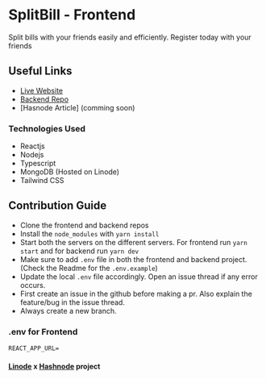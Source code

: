 # SplitBill - Frontend

Split bills with your friends easily and efficiently. Register today with your friends

## Useful Links

- [Live Website](https://split-bill-frontend.vercel.app/)
- [Backend Repo](https://github.com/rushilp2311/SplitBill-backend)
- [Hasnode Article] (comming soon)

### Technologies Used

- Reactjs
- Nodejs
- Typescript
- MongoDB (Hosted on Linode)
- Tailwind CSS



## Contribution Guide
- Clone the frontend and backend repos
- Install the `node_modules` with `yarn install`
- Start both the servers on the different servers. For frontend run `yarn start` and for backend run `yarn dev`
- Make sure to add `.env` file in both the frontend and backend project. (Check the Readme for the `.env.example`)
- Update the local `.env` file accordingly. Open an issue thread if any error occurs.
- First create an issue in the github before making a pr. Also explain the feature/bug in the issue thread.
- Always create a new branch. 

### .env for Frontend

```
REACT_APP_URL=
```

#### [Linode](https://www.linode.com/?utm_source=hashnode&utm_medium=article&utm_campaign=hackathon_announcement) x [Hashnode](https://hashnode.com/) project
